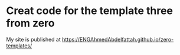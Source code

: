 # Creat code for the template three from zero
My site is published at https://ENGAhmedAbdelfattah.github.io/zero-templates/
